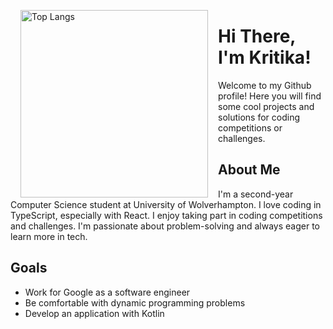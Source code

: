<p width="300"><img align="left" width="300" hspace="16" src="https://github-readme-stats.vercel.app/api/top-langs/?username=eliasmurcray&langs_count=10&exclude_repo=stock-tracker" alt="Top Langs"></p>

# Hi There, I'm Kritika!
Welcome to my Github profile! Here you will find some cool projects and solutions for coding competitions or challenges.

## About Me
I'm a second-year Computer Science student at University of Wolverhampton. I love coding in TypeScript, especially with React. I enjoy taking part in coding competitions and challenges. I'm passionate about problem-solving and always eager to learn more in tech.

## Goals
- Work for Google as a software engineer
- Be comfortable with dynamic programming problems
- Develop an application with Kotlin
